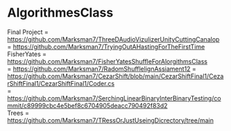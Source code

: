 # AlgorithmesClass
Final Project = https://github.com/Marksman7/ThreeDAudioVizulizerUnityCuttingCanalop                    
 = https://github.com/Marksman7/TryingOutAHastingForTheFirstTime                        
FisherYates = https://github.com/Marksman7/FisherYatesShuffleForAlorgithmsClass                      
 = https://github.com/Marksman7/RadomShufflelignAssiament12
 = https://github.com/Marksman7/CezarShift/blob/main/CezarShiftFinal1/CezarShiftFinal1/CezarShiftFinal1/Coder.cs                
 = https://github.com/Marksman7/SerchingLinearBinaryInterBinaryTesting/commit/c89999cbc4e5bef8c6704905deacc790492f83d2          
Trees = https://github.com/Marksman7/TRessOrJustUseingDicrectory/tree/main
